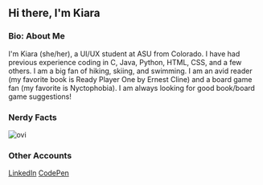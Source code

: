 ## Hi there, I'm Kiara

### Bio: About Me
I'm Kiara (she/her), a UI/UX student at ASU from Colorado.  I have had previous experience coding in C, Java, Python, HTML, CSS, and a few others.  I am a big fan of hiking, skiing, and swimming.  I am an avid reader (my favorite book is Ready Player One by Ernest Cline) and a board game fan (my favorite is Nyctophobia).  I am always looking for good book/board game suggestions!

### Nerdy Facts
<img src="https://github-readme-stats.vercel.app/api/top-langs?username=madushadhanushka&show_icons=true&locale=en&layout=compact&theme=chartreuse-dark" alt="ovi" />

### Other Accounts
[LinkedIn](https://www.linkedin.com/in/kiara-j-209125240/)
[CodePen](https://codepen.io/kjasunas)

<!--**kjasunas/kjasunas** is a ✨ _special_ ✨ repository because its `README.md` (this file) appears on your GitHub profile.-->

